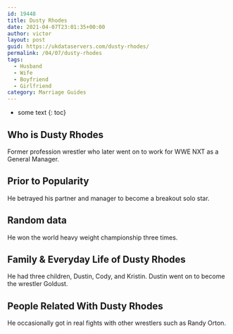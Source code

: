 ```yaml
---
id: 19448
title: Dusty Rhodes
date: 2021-04-07T23:01:35+00:00
author: victor
layout: post
guid: https://ukdataservers.com/dusty-rhodes/
permalink: /04/07/dusty-rhodes
tags:
  - Husband
  - Wife
  - Boyfriend
  - Girlfriend
category: Marriage Guides
---
```


* some text
{: toc}


## Who is Dusty Rhodes



Former profession wrestler who later went on to work for WWE NXT as a General Manager.

                
                
                
## Prior to Popularity



He betrayed his partner and manager to become a breakout solo star.

                
                
                
## Random data



He won the world heavy weight championship three times.

                
                
                
## Family & Everyday Life of Dusty Rhodes



He had three children, Dustin, Cody, and Kristin. Dustin went on to become the wrestler Goldust.

                
                
                
## People Related With Dusty Rhodes



He occasionally got in real fights with other wrestlers such as Randy Orton.

                
              
            
          
          
          